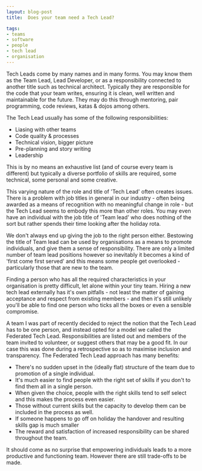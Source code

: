 ```yaml
---
layout: blog-post
title:  Does your team need a Tech Lead?

tags:
- teams
- software
- people
- tech lead
- organisation
---
```


<define the terms>
Tech Leads come by many names and in many forms. You may know them as the Team Lead, Lead Developer, or as a responsibility connected to another title such as technical architect. Typically they are responsible for the code that your team writes, ensuring it is clean, well written and maintainable for the future. They may do this through mentoring, pair programming, code reviews, katas & dojos among others.

The Tech Lead usually has some of the following responsibilities:

* Liasing with other teams
* Code quality & processes
* Technical vision, bigger picture
* Pre-planning and story writing
* Leadership

This is by no means an exhaustive list (and of course every team is different) but typically a diverse portfolio of skills are required, some technical, some personal and some creative. 

<state the problems>
This varying nature of the role and title of 'Tech Lead' often creates issues. There is a problem with job titles in general in our industry - often being awarded as a means of recognition with no meaningful change in role - but the Tech Lead seems to embody this more than other roles. You may even have an individual with the job title of 'Team lead' who does nothing of the sort but rather spends their time looking after the holiday rota.

We don't always end up giving the job to the right person either. Bestowing the title of Team lead can be used by organisations as a means to promote individuals, and give them a sense of responsibility. There are only a limited number of team lead positions however so inevitably it becomes a kind of 'first come first served' and this means some people get overlooked - particularly those that are new to the team.

Finding a person who has all the required characteristics in your organisation is pretty difficult, let alone within your tiny team. Hiring a new tech lead externally has it's own pitfalls - not least the matter of gaining acceptance and respect from existing members - and then it's still unlikely you'll be able to find one person who ticks all the boxes or even a sensible compromise.

<state the solution>
A team I was part of recently decided to reject the notion that the Tech Lead has to be one person, and instead opted for a model we called the Federated Tech Lead. Responsibilities are listed out and members of the team invited to volunteer, or suggest others that may be a good fit. In our case this was done during a retrospective so as to maximise inclusion and transparency.

<state the benfits>
The Federated Tech Lead approach has many benefits:

* There's no sudden upset in the (ideally flat) structure of the team due to promotion of a single individual.
* It's much easier to find people with the right set of skills if you don't to find them all in a single person. 
* When given the choice, people with the right skills tend to self select and this makes the process even easier.
* Those without current skills but the capacity to develop them can be included in the process as well. 
* If someone happens to go off on holiday the handover and resulting skills gap is much smaller
* The reward and satisfaction of increased responsibility can be shared throughout the team.

<state the downsides>
It should come as no surprise that empowering individuals leads to a more productive and functioning team. However there are still trade-offs to be made.